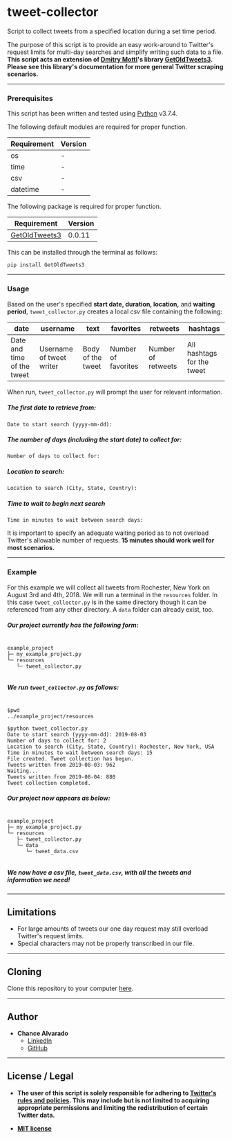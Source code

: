 # tweet-collector
Script to collect tweets from a specified location during a set time period.

The purpose of this script is to provide an easy work-around to Twitter's request limits for multi-day searches and simplify writing such data to a file. **This script acts an extension of [Dmitry Mottl](https://pypi.org/user/Mottl/)'s library [GetOldTweets3](https://pypi.org/project/GetOldTweets3/). Please see this library's documentation for more general Twitter scraping scenarios.** 

---

### Prerequisites

This script has been written and tested using [Python](https://www.python.org/) v3.7.4.

The following default modules are required for proper function.

Requirement | Version
------------|--------
os | -
time | -
csv | -
datetime | -

The following package is required for proper function. 

Requirement | Version
------------|--------
[GetOldTweets3](https://pypi.org/project/GetOldTweets3/) | 0.0.11

This can be installed through the terminal as follows:

```
pip install GetOldTweets3
```

---

### Usage

Based on the user's specified **start date, duration, location,** and **waiting period**, `tweet_collector.py` creates a local *csv* file containing the following:
 
 date | username |text | favorites | retweets | hashtags | 
------|----------|-----|-----------|----------|----------|
Date and time of the tweet | Username of tweet writer | Body of the tweet | Number of favorites | Number of retweets | All hashtags for the tweet |  

When run, `tweet_collector.py` will prompt the user for relevant information.

##### The first date to retrieve from:
```
Date to start search (yyyy-mm-dd): 
```

##### The number of days (including the start date) to collect for:
```
Number of days to collect for:
```

##### Location to search:
```
Location to search (City, State, Country): 
```

##### Time to wait to begin next search
```
Time in minutes to wait between search days:
```

It is important to specify an adequate waiting period as to not overload Twitter's allowable number of requests. **15 minutes should work well for most scenarios.**

---

### Example

For this example we will collect all tweets from Rochester, New York on August 3rd and 4th, 2018. We will run a terminal in the `resources` folder. In this case `tweet_collector.py` is in the same directory though it can be referenced from any other directory. A `data` folder can already exist, too.

##### Our project currently has the following form:
```

example_project
├─ my_example_project.py
└─ resources
   └─ tweet_collector.py
   
```

##### We run `tweet_collector.py` as follows:
```

$pwd
../example_project/resources

$python tweet_collector.py
Date to start search (yyyy-mm-dd): 2019-08-03
Number of days to collect for: 2
Location to search (City, State, Country): Rochester, New York, USA
Time in minutes to wait between search days: 15
File created. Tweet collection has begun.
Tweets written from 2019-08-03: 962
Waiting...
Tweets written from 2019-08-04: 880
Tweet collection completed.

```

##### Our project now appears as below:

```

example_project
├─ my_example_project.py
└─ resources
   ├─ tweet_collector.py
   └─ data
      └─ tweet_data.csv
      
```

##### We now have a *csv* file, `tweet_data.csv`, with all the tweets and information we need!

---

## Limitations

- For large amounts of tweets our one day request may still overload Twitter's request limits. 
- Special characters may not be properly transcribed in our file.

---

## Cloning

Clone this repository to your computer [here](https://github.com/chance-alvarado/tweet-collector/).

---

## Author

- **Chance Alvarado** 
    - [LinkedIn](https://www.linkedin.com/in/chance-alvarado/)
    - [GitHub](https://github.com/chance-alvarado/)

---

## License / Legal

- **The user of this script is solely responsible for adhering to [Twitter's rules and policies](https://help.twitter.com/en/rules-and-policies). This may include but is not limited to acquiring appropriate permissions and limiting the redistribution of certain Twitter data.**

- **[MIT license](http://opensource.org/licenses/mit-license.php)**
